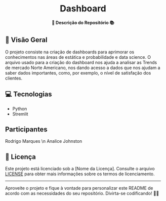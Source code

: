 <h1 align="center">Dashboard</h1>



<div align="center">
  <strong>🚀 Descrição do Repositório 📚</strong>
</div>



## 🔭 Visão Geral

O projeto consiste na criação de dashboards para aprimorar os conhecimentos nas áreas de estática e probabilidade e data science. O arquivo usado para a criação do dashboard nos ajuda a analisar as Trends de mercado Norte Americano, nos dando acesso a dados que nos ajudam a saber dados importantes, como, por exemplo, o nível de satisfação dos clientes.

## 💻 Tecnologias

- Python
- Stremlit

## Participantes
Rodrigo Marques \n
Analice Johnston

## 📄 Licença

Este projeto está licenciado sob a [Nome da Licença]. Consulte o arquivo [LICENSE](LICENSE) para obter mais informações sobre os termos de licenciamento.

---

Aproveite o projeto e fique à vontade para personalizar este README de acordo com as necessidades do seu repositório. Divirta-se codificando! 🎉😄

